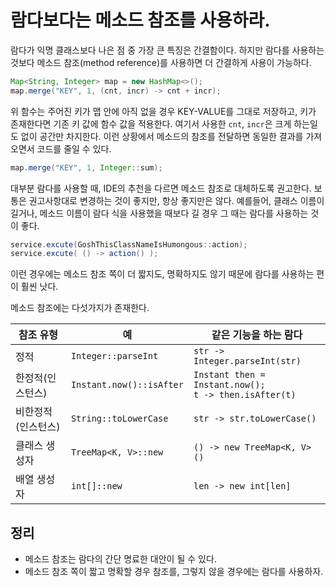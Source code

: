 # 람다보다는 메소드 참조를 사용하라.


람다가 익명 클래스보다 나은 점 중 가장 큰 특징은 간결함이다. 하지만 람다를 사용하는 것보다 메소드 참조(method reference)를 사용하면 더 간결하게 사용이 가능하다.

```java
Map<String, Integer> map = new HashMap<>();  
map.merge("KEY", 1, (cnt, incr) -> cnt + incr);
```

위 함수는 주어진 키가 맵 안에 아직 없을 경우 KEY-VALUE를 그대로 저장하고, 키가 존재한다면 기존 키 값에 함수 값을 적용한다. 여기서 사용한 `cnt`, `incr`은 크게 하는일도 없이 공간만 차지한다. 이런 상황에서 메소드의 참조를 전달하면 동일한 결과를 가져오면서 코드를 줄일 수 있다.

```java
map.merge("KEY", 1, Integer::sum);
```

대부분 람다를 사용할 때, IDE의 추천을 다르면 메소드 참조로 대체하도록 권고한다. 보통은 권고사항대로 변경하는 것이 좋지만, 항상 좋지만은 않다. 예를들어, 클래스 이름이 길거나, 메소드 이름이 람다 식을 사용했을 때보다 길 경우 그 때는 람다를 사용하는 것이 좋다.

```java
service.excute(GoshThisClassNameIsHumongous::action);
service.excute( () -> action() );
```

이런 경우에는 메소드 참조 쪽이 더 짧지도, 명확하지도 않기 때문에 람다를 사용하는 편이 훨씬 낫다.

메소드 참조에는 다섯가지가 존재한다.

| 참조 유형 | 예 | 같은 기능을 하는 람다 |
| ---- | ---- | ---- |
| 정적 | `Integer::parseInt` | `str -> Integer.parseInt(str)` |
| 한정적(인스턴스) | `Instant.now()::isAfter` | `Instant then = Instant.now();`<br>`t -> then.isAfter(t)` |
| 비한정적(인스턴스) | `String::toLowerCase` | `str -> str.toLowerCase()` |
| 클래스 생성자 | `TreeMap<K, V>::new` | `() -> new TreeMap<K, V>()` |
| 배열 생성자 | `int[]::new` | `len -> new int[len]` |

## 정리

- 메소드 참조는 람다의 간단 명료한 대안이 될 수 있다.
- 메소드 참조 쪽이 짧고 명확할 경우 참조를, 그렇지 않을 경우에는 람다를 사용하자.